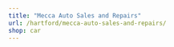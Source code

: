 ```yaml
---
title: "Mecca Auto Sales and Repairs"
url: /hartford/mecca-auto-sales-and-repairs/
shop: car
---
```

